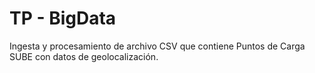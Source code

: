 # TP - BigData

Ingesta y procesamiento de archivo CSV que contiene Puntos de Carga SUBE con datos de geolocalización.
